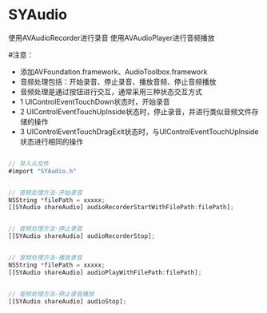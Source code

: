 # SYAudio
使用AVAudioRecorder进行录音
使用AVAudioPlayer进行音频播放

#注意：
 * 添加AVFoundation.framework、AudioToolbox.framework
 * 音频处理包括：开始录音、停止录音、播放音频、停止音频播放
 * 音频处理是通过按钮进行交互，通常采用三种状态交互方式
  * 1 UIControlEventTouchDown状态时，开始录音
  * 2 UIControlEventTouchUpInside状态时，停止录音，并进行类似音频文件存储的操作
  * 3 UIControlEventTouchDragExit状态时，与UIControlEventTouchUpInside状态进行相同的操作

~~~ javascript

// 导入头文件
#import "SYAudio.h"

~~~ 

~~~ javascript

// 音频处理方法-开始录音        
NSString *filePath = xxxxx;
[[SYAudio shareAudio] audioRecorderStartWithFilePath:filePath];

~~~

~~~ javascript

// 音频处理方法-停止录音        
[[SYAudio shareAudio] audioRecorderStop];

~~~

~~~ javascript

// 音频处理方法-播放录音  
NSString *filePath = xxxxx;
[[SYAudio shareAudio] audioPlayWithFilePath:filePath];

~~~

~~~ javascript

// 音频处理方法-停止录音播放        
[[SYAudio shareAudio] audioStop];

~~~

